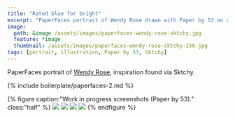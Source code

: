 ```yaml
---
title: "Rated blue for bright"
excerpt: "PaperFaces portrait of Wendy Rose drawn with Paper by 53 on an iPad."
image: 
  path: &image /assets/images/paperfaces-wendy-rose-sktchy.jpg 
  feature: *image
  thumbnail: /assets/images/paperfaces-wendy-rose-sktchy-150.jpg
tags: [portrait, illustration, Paper by 53, Sktchy]
---
```


PaperFaces portrait of [Wendy Rose](http://sktchy.com/nlpXWH), inspiration found via Sktchy.

{% include boilerplate/paperfaces-2.md %}

{% figure caption:"Work in progress screenshots (Paper by 53)." class:"half" %}
[![](/assets/images/paperfaces-wendy-rose-sktchy-process-1-600.jpg)](/assets/images/paperfaces-wendy-rose-sktchy-process-1-lg.jpg)
[![](/assets/images/paperfaces-wendy-rose-sktchy-process-2-600.jpg)](/assets/images/paperfaces-wendy-rose-sktchy-process-2-lg.jpg)
[![](/assets/images/paperfaces-wendy-rose-sktchy-process-3-600.jpg)](/assets/images/paperfaces-wendy-rose-sktchy-process-3-lg.jpg)
[![](/assets/images/paperfaces-wendy-rose-sktchy-process-4-600.jpg)](/assets/images/paperfaces-wendy-rose-sktchy-process-4-lg.jpg)
{% endfigure %}
